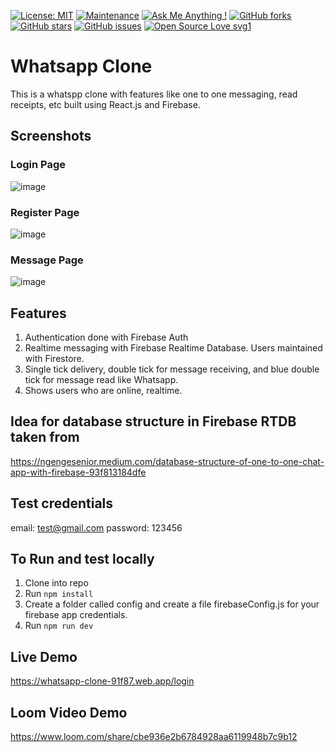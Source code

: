 [![License: MIT](https://img.shields.io/badge/License-MIT-yellow.svg)](https://opensource.org/licenses/MIT)
[![Maintenance](https://img.shields.io/badge/Maintained%3F-yes-green.svg)](https://GitHub.com/Naereen/StrapDown.js/graphs/commit-activity)
[![Ask Me Anything !](https://img.shields.io/badge/Ask%20me-anything-1abc9c.svg)](https://gitHub.com/pinkman7009)
[![GitHub forks](https://img.shields.io/github/forks/saswatamcode/the_shoppies?style=social)](https://GitHub.com/pinkman7009/whatsapp-clone/network/)
[![GitHub stars](https://img.shields.io/github/stars/saswatamcode/the_shoppies?style=social)](https://GitHub.com/pinkman7009/whatsapp-clone/stargazers/)
[![GitHub issues](https://img.shields.io/github/issues/saswatamcode/the_shoppies.svg)](https://GitHub.com/pinkman7009/whatsapp-clone/issues/)
[![Open Source Love svg1](https://badges.frapsoft.com/os/v1/open-source.svg?v=103)](https://github.com/ellerbrock/open-source-badges/)

# Whatsapp Clone
This is a whatspp clone with features like one to one messaging, read receipts, etc built using React.js and Firebase.

## Screenshots 

### Login Page
![image](https://user-images.githubusercontent.com/52635583/229197574-33866604-595d-4d4b-ae4d-a7fb8a8385cf.png)

### Register Page
![image](https://user-images.githubusercontent.com/52635583/229197654-8a58966c-30f8-4819-8aaf-d0c7076363e6.png)

### Message Page
![image](https://user-images.githubusercontent.com/52635583/229197764-02e5cb6c-0b0c-4904-a5e3-574c4b283e00.png)

## Features

1. Authentication done with Firebase Auth
2. Realtime messaging with Firebase Realtime Database. Users maintained with Firestore.
3. Single tick delivery, double tick for message receiving, and blue double tick for message read like Whatsapp.
4. Shows users who are online, realtime.

## Idea for database structure in Firebase RTDB taken from 

https://ngengesenior.medium.com/database-structure-of-one-to-one-chat-app-with-firebase-93f813184dfe

## Test credentials
email: test@gmail.com
password: 123456

## To Run and test locally

1. Clone into repo
2. Run `npm install`
3. Create a folder called config and create a file firebaseConfig.js for your firebase app credentials.
4. Run `npm run dev`

## Live Demo
https://whatsapp-clone-91f87.web.app/login

## Loom Video Demo
https://www.loom.com/share/cbe936e2b6784928aa6119948b7c9b12
